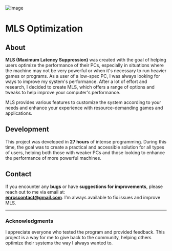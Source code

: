 ![image](https://github.com/user-attachments/assets/d2f14f1c-d026-4dec-be15-a8b9fc7e6fa0)

# MLS Optimization

## About

**MLS (Maximum Latency Suppression)** was created with the goal of helping users optimize the performance of their PCs, especially in situations where the machine may not be very powerful or when it's necessary to run heavier games or programs. As a user of a low-spec PC, I was always looking for ways to improve my system's performance. After a lot of effort and research, I decided to create MLS, which offers a range of options and tweaks to help improve your computer's performance.

MLS provides various features to customize the system according to your needs and enhance your experience with resource-demanding games and applications.


## Development

This project was developed in **27 hours** of intense programming. During this time, the goal was to create a practical and accessible solution for all types of users, helping both those with weaker PCs and those looking to enhance the performance of more powerful machines.

## Contact

If you encounter any **bugs** or have **suggestions for improvements**, please reach out to me via email at:  
**enrcscontact@gmail.com**. I’m always available to fix issues and improve MLS.

---

### Acknowledgments

I appreciate everyone who tested the program and provided feedback. This project is a way for me to give back to the community, helping others optimize their systems the way I always wanted to.
